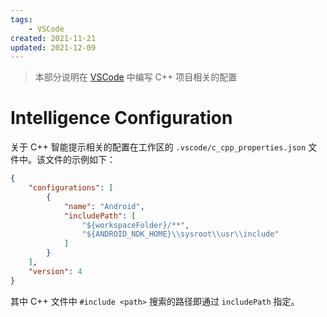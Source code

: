 ```yaml
---
tags: 
    - VSCode
created: 2021-11-21
updated: 2021-12-09
---
```



> 本部分说明在 [VSCode](VSCode.md) 中编写 C++ 项目相关的配置

# Intelligence Configuration

关于 C++ 智能提示相关的配置在工作区的 `.vscode/c_cpp_properties.json` 文件中。该文件的示例如下：
```json
{
    "configurations": [
        {
            "name": "Android",
            "includePath": [
                "${workspaceFolder}/**",
                "${ANDROID_NDK_HOME}\\sysroot\\usr\\include"
            ]
        }
    ],
    "version": 4
}
```

其中 C++ 文件中 `#include <path>`  搜索的路径即通过 `includePath` 指定。